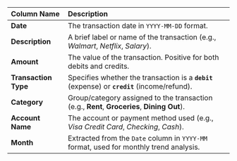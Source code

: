 | Column Name        | Description                                                                                  |
|:------------------|:---------------------------------------------------------------------------------------------|
| **Date**           | The transaction date in `YYYY-MM-DD` format.                                                |
| **Description**    | A brief label or name of the transaction (e.g., *Walmart*, *Netflix*, *Salary*).            |
| **Amount**         | The value of the transaction. Positive for both debits and credits.                         |
| **Transaction Type** | Specifies whether the transaction is a **`debit`** (expense) or **`credit`** (income/refund). |
| **Category**       | Group/category assigned to the transaction (e.g., **Rent**, **Groceries**, **Dining Out**). |
| **Account Name**   | The account or payment method used (e.g., *Visa Credit Card*, *Checking*, *Cash*).          |
| **Month**          | Extracted from the `Date` column in `YYYY-MM` format, used for monthly trend analysis.      |
